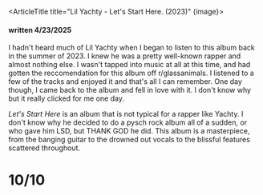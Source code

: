 <script>
    import ArticleTitle from '$lib/components/article-title.svelte';
    import { page } from '$app/stores';
    let image = $page.url.pathname + "/cover.webp"
</script>

<ArticleTitle title="Lil Yachty - Let's Start Here. (2023)" {image}>

#### written 4/23/2025

I hadn't heard much of Lil Yachty when I began to listen to this album back in the summer of 2023. I knew he was a pretty well-known rapper and almost nothing else. I wasn't tapped into music at all at this time, and had gotten the reccomendation for this album off r/glassanimals. I listened to a few of the tracks and enjoyed it and that's all I can remember. One day though, I came back to the album and fell in love with it. I don't know why but it really clicked for me one day.

*Let's Start Here* is an album that is not typical for a rapper like Yachty. I don't know why he decided to do a pysch rock album all of a sudden, or who gave him LSD, but THANK GOD he did. This album is a masterpiece, from the banging guitar to the drowned out vocals to the blissful features scattered throughout.

# 10/10


</ArticleTitle>
